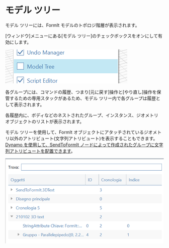 # モデル ツリー

モデル ツリーには、FormIt モデルのトポロジ階層が表示されます。

[ウィンドウ]メニューにある[モデル ツリー]のチェックボックスをオンにして有効にします。

![](../.gitbook/assets/model-tree-menu.png)

各グループには、コマンドの履歴、つまり[元に戻す]操作と[やり直し]操作を保管するための専用スタックがあるため、モデル ツリー内で各グループは履歴として表示されます。

各履歴内に、ボディなどのネストされたグループ、インスタンス、ジオメトリ オブジェクトのリストが表示されます。

モデル ツリーを使用して、FormIt オブジェクトにアタッチされているジオメトリ以外のアトリビュート(文字列アトリビュート)を表示することもできます。[Dynamo を使用して、SendToFormIt ノードによって作成されたグループに文字列アトリビュートを配置できます](https://formit.autodesk.com/page/formit-dynamo#dynamo-formit-nodes)。

![](../.gitbook/assets/model-tree-attribute.png)
